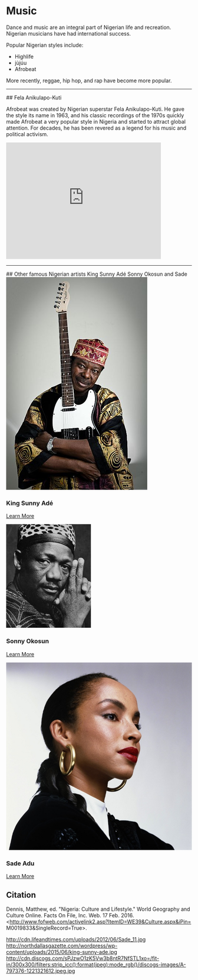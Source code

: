 # Music

Dance and music are an integral part of Nigerian life and recreation. Nigerian musicians have had international success.

Popular Nigerian styles include:
- Highlife
- jùjúu
- Afrobeat

More recently, reggae, hip hop, and rap have become more popular.

<hr />
## Fela Anikulapo-Kuti

Afrobeat was created by Nigerian superstar Fela Anikulapo-Kuti. He gave the style its name in 1963, and his classic recordings of the 1970s quickly made Afrobeat a very popular style in Nigeria and started to attract global attention. For decades, he has been revered as a legend for his music and political activism.

<iframe width="420" height="315" src="https://www.youtube-nocookie.com/embed/sU39XGxS9MY?rel=0" frameborder="0" allowfullscreen></iframe>

<hr />
## Other famous Nigerian artists
King Sunny Adé
Sonny Okosun and Sade

<div class="row">

  <div class="col-sm-6 col-md-4">
    <div class="thumbnail">
      <img src="/static/music/king-sunny-ade.jpg" alt="King Sunny Adé">
      <div class="caption">
        <h3>King Sunny Adé</h3>
        <p><a href="https://www.google.com/search?q=King+Sunny+Ad%C3%A9+(Musician)" class="btn btn-primary" role="button">Learn More</a></p>
      </div>
    </div>
  </div>

  <div class="col-sm-6 col-md-4">
    <div class="thumbnail">
      <img src="/static/music/sonny-okosun.jpg" alt="Sonny Okosun">
      <div class="caption">
        <h3>Sonny Okosun</h3>
        <p><a href="https://www.google.com/search?q=Sonny+Okosun+(musician)" class="btn btn-primary" role="button">Learn More</a></p>
      </div>
    </div>
  </div>

  <div class="col-sm-6 col-md-4">
    <div class="thumbnail">
      <img src="/static/music/sade.jpg" alt="Sade Adu">
      <div class="caption">
        <h3>Sade Adu</h3>
        <p><a href="https://www.google.com/search?q=Sade+(singer)" class="btn btn-primary" role="button">Learn More</a></p>
      </div>
    </div>
  </div>

</div>


## Citation
Dennis, Matthew, ed. "Nigeria: Culture and Lifestyle." World Geography and Culture Online. Facts On File, Inc. Web. 17 Feb. 2016. <http://www.fofweb.com/activelink2.asp?ItemID=WE39&Culture.aspx&iPin= M0019833&SingleRecord=True>.

http://cdn.lifeandtimes.com/uploads/2012/06/Sade_11.jpg
http://northdallasgazette.com/wordpress/wp-content/uploads/2015/06/king-sunny-ade.jpg
http://cdn.discogs.com/sPJzwO1zK5Vw3b8ntR7NfSTL1xo=/fit-in/300x300/filters:strip_icc():format(jpeg):mode_rgb()/discogs-images/A-797376-1221321612.jpeg.jpg

